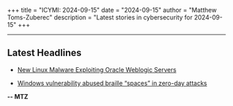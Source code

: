 +++
title = "ICYMI: 2024-09-15"
date = "2024-09-15"
author = "Matthew Toms-Zuberec"
description = "Latest stories in cybersecurity for 2024-09-15"
+++

---------------------------------------------------------------------------
## Latest Headlines
- [New Linux Malware Exploiting Oracle Weblogic Servers](https://cybersecuritynews.com/hadooken-malware-oracle-weblogic/)

- [Windows vulnerability abused braille “spaces” in zero-day attacks](https://www.bleepingcomputer.com/news/security/windows-vulnerability-abused-braille-spaces-in-zero-day-attacks/)

**-- MTZ**